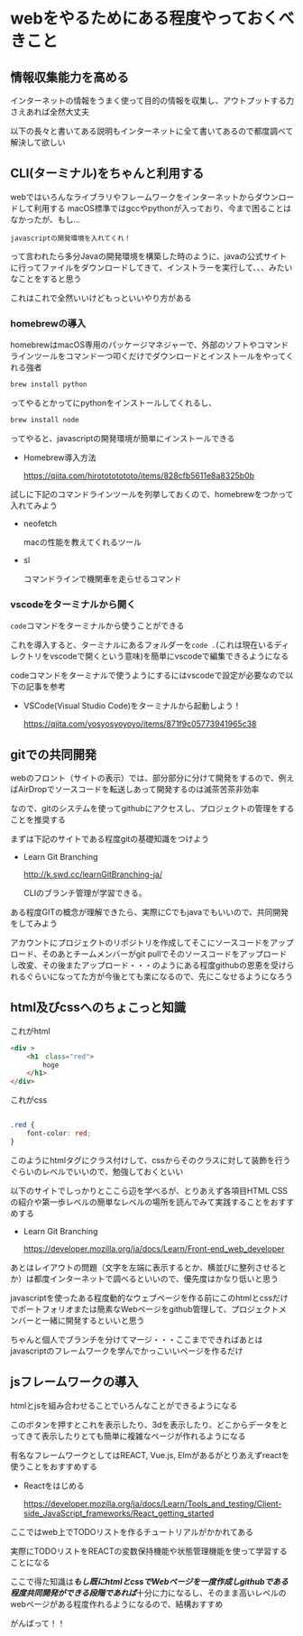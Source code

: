 # webをやるためにある程度やっておくべきこと


## 情報収集能力を高める

インターネットの情報をうまく使って目的の情報を収集し、アウトプットする力さえあれば全然大丈夫

以下の長々と書いてある説明もインターネットに全て書いてあるので都度調べて解決して欲しい

## CLI(ターミナル)をちゃんと利用する

webではいろんなライブラリやフレームワークをインターネットからダウンロードして利用する
macOS標準ではgccやpythonが入っており、今まで困ることはなかったが、もし...

    javascriptの開発環境を入れてくれ！

って言われたら多分Javaの開発環境を構築した時のように、javaの公式サイトに行ってファイルをダウンロードしてきて、インストラーを実行して、、、みたいなことをすると思う

これはこれで全然いいけどもっといいやり方がある

### homebrewの導入

homebrewはmacOS専用のパッケージマネジャーで、外部のソフトやコマンドラインツールをコマンド一つ叩くだけでダウンロードとインストールをやってくれる強者

```bash
brew install python
```
ってやるとかってにpythonをインストールしてくれるし、
```bash
brew install node
```
ってやると、javascriptの開発環境が簡単にインストールできる

- Homebrew導入方法

    https://qiita.com/hirotototototo/items/828cfb5611e8a8325b0b

試しに下記のコマンドラインツールを列挙しておくので、homebrewをつかって入れてみよう

- neofetch
  
    macの性能を教えてくれるツール

- sl

    コマンドラインで機関車を走らせるコマンド

### vscodeをターミナルから開く

```code```コマンドをターミナルから使うことができる

これを導入すると、ターミナルにあるフォルダーを```code .```(これは現在いるディレクトリをvscodeで開くという意味)を簡単にvscodeで編集できるようになる

codeコマンドをターミナルで使うようにするにはvscodeで設定が必要なので以下の記事を参考

- VSCode(Visual Studio Code)をターミナルから起動しよう！

    https://qiita.com/yosyosyoyoyo/items/871f9c05773941965c38



## gitでの共同開発

webのフロント（サイトの表示）では、部分部分に分けて開発をするので、例えばAirDropでソースコードを転送しあって開発するのは滅茶苦茶非効率


なので、gitのシステムを使ってgithubにアクセスし、プロジェクトの管理をすることを推奨する

まずは下記のサイトである程度gitの基礎知識をつけよう

- Learn Git Branching

    http://k.swd.cc/learnGitBranching-ja/

    CLIのブランチ管理が学習できる。

ある程度GITの概念が理解できたら、実際にCでもjavaでもいいので、共同開発をしてみよう

アカウントにプロジェクトのリポジトリを作成してそこにソースコードをアップロード、そのあとチームメンバーがgit pullでそのソースコードをアップロードし改変、その後またアップロード・・・のようにある程度githubの恩恵を受けられるぐらいになってた方が今後とても楽になるので、先にこなせるようになろう

## html及びcssへのちょこっと知識

これがhtml

```html
<div >
    <h1　class="red">
        hoge 
    </h1>
</div>
```

これがcss

```css

.red {
    font-color: red;
}

```

このようにhtmlタグにクラス付けして、cssからそのクラスに対して装飾を行うぐらいのレベルでいいので、勉強しておくといい

以下のサイトでしっかりとここら辺を学べるが、とりあえず各項目HTML CSSの紹介や第一歩レベルの簡単なレベルの場所を読んでみて実践することをおすすめする

- Learn Git Branching

    https://developer.mozilla.org/ja/docs/Learn/Front-end_web_developer



あとはレイアウトの問題（文字を左端に表示するとか、横並びに整列させるとか）は都度インターネットで調べるといいので、優先度はかなり低いと思う

javascriptを使ったある程度動的なウェブページを作る前にこのhtmlとcssだけでポートフォリオまたは簡素なWebページをgithub管理して、プロジェクトメンバーと一緒に開発するといいと思う

ちゃんと個人でブランチを分けてマージ・・・ここまでできればあとはjavascriptのフレームワークを学んでかっこいいページを作るだけ

## jsフレームワークの導入

htmlとjsを組み合わせることでいろんなことができるようになる

このボタンを押すとこれを表示したり、3dを表示したり、どこからデータをとってきて表示したりとても簡単に複雑なページが作れるようになる

有名なフレームワークとしてはREACT, Vue.js, Elmがあるがとりあえずreactを使うことをおすすめする

- Reactをはじめる
  
    https://developer.mozilla.org/ja/docs/Learn/Tools_and_testing/Client-side_JavaScript_frameworks/React_getting_started

ここではweb上でTODOリストを作るチュートリアルがかかれてある

実際にTODOリストをREACTの変数保持機能や状態管理機能を使って学習することになる

ここで得た知識は***もし既にhtmlとcssでWebページを一度作成しgithubである程度共同開発ができる段階であれば***十分に力になるし、そのまま高いレベルのwebページがある程度作れるようになるので、結構おすすめ


がんばって！！